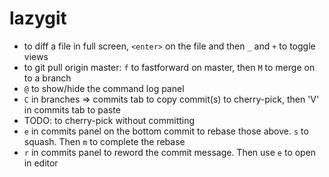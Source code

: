 # lazygit

- to diff a file in full screen, `<enter>` on the file and then `_` and `+` to toggle views
- to git pull origin master: `f` to fastforward on master, then `M` to merge on to a branch
- `@` to show/hide the command log panel
- `C` in branches => commits tab to copy commit(s) to cherry-pick, then 'V' in commits tab to paste
- TODO: to cherry-pick without committing
- `e` in commits panel on the bottom commit to rebase those above. `s` to squash. Then `m` to complete the rebase
- `r` in commits panel to reword the commit message. Then use `e` to open in editor
